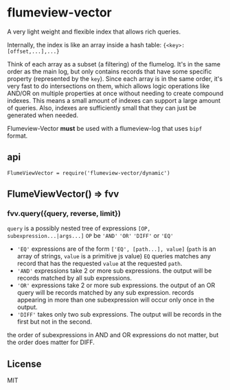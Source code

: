 # flumeview-vector

A very light weight and flexible index that allows rich queries.

Internally, the index is like an array inside a hash table:
`{<key>:[offset,...],...}`

Think of each array as a subset (a filtering) of the flumelog.
It's in the same order as the main log, but only contains records
that have some specific property (represented by the `key`).
Since each array is in the same order, it's very fast to do
intersections on them, which allows logic operations like AND/OR
on multiple properties at once without needing to create compound indexes.
This means a small amount of indexes can support a large amount of queries.
Also, indexes are sufficiently small that they can just be generated when needed.

Flumeview-Vector **must** be used with a flumeview-log that uses `bipf` format.

## api

`FlumeViewVector = require('flumeview-vector/dynamic')`

## FlumeViewVector() => fvv

### fvv.query({query, reverse, limit})

`query` is a possibly nested tree of expressions `[OP, subexpression...|args...]`
`OP`  be `'AND'` `'OR'` `'DIFF'` or `'EQ'`
* `'EQ'` expressions are of the form `['EQ', [path...], value]`
  (`path` is an array of strings, `value` is a primitive js value)
  `EQ` queries matches any record that has the requested `value` at the requested `path`.
* `'AND'` expressions take 2 or more sub expressions.
  the output will be records matched by all sub expressions.
* `'OR'` expressions take 2 or more sub expressions.
  the output of an OR query will be records matched by any sub expression.
  records appearing in more than one subexpression will occur only once in the output.
* `'DIFF'` takes only two sub expressions.
  The output will be records in the first but not in the second.

the order of subexpressions in AND and OR expressions do not matter, but the order does
matter for DIFF.


## License

MIT
